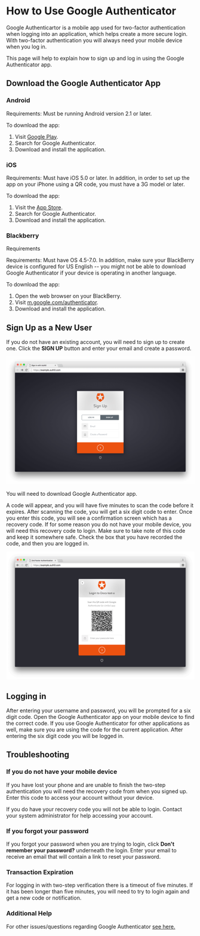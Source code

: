 # How to Use Google Authenticator

Google Authenticartor is a mobile app used for two-factor authentication when logging into an application, which helps create a more secure login.  With two-factor authentication you will always need your mobile device when you log in.

This page will help to explain how to sign up and log in using the Google Authenticator app.

## Download the Google Authenticator App

### Android 
Requirements: Must be running Android version 2.1 or later.

To download the app:

1. Visit [Google Play](https://play.google.com/store).
2. Search for Google Authenticator.
3. Download and install the application.

### iOS
Requirements: Must have iOS 5.0 or later. In addition, in order to set up the app on your iPhone using a QR code, you must have a 3G model or later.

To download the app:

1. Visit the [App Store](itunes.apple.com/AppStore).
2. Search for Google Authenticator.
3. Download and install the application.

### Blackberry

Requirements

Requirements: Must have OS 4.5-7.0. In addition, make sure your BlackBerry device is configured for US English -- you might not be able to download Google Authenticator if your device is operating in another language.

To download the app:

1. Open the web browser on your BlackBerry.
2. Visit [m.google.com/authenticator](m.google.com/authenticator).
3. Download and install the application.

## Sign Up as a New User

If you do not have an existing account, you will need to sign up to create one. Click the **SIGN UP** button and enter your email and create a password.

![](/media/articles/mfa/sign-up.png)

You will need to download Google Authenticator app.

A code will appear, and you will have five minutes to scan the code before it expires. After scanning the code, you will get a six digit code to enter. Once you enter this code, you will see a confirmation screen which has a recovery code. If for some reason you do not have your mobile device, you will need this recovery code to login. Make sure to take note of this code and keep it somewhere safe. Check the box that you have recorded the code, and then you are logged in.

![](/media/articles/mfa/google-code.png)

## Logging in

After entering your username and password, you will be prompted for a six digit code. Open the Google Authenticator app on your mobile device to find the correct code. If you use Google Authenticator for other applications as well, make sure you are using the code for the current application. After entering the six digit code you will be logged in.

## Troubleshooting

### If you do not have your mobile device

If you have lost your phone and are unable to finish the two-step authentication you will need the recovery code from when you signed up. Enter this code to access your account without your device.

If you do have your recovery code you will not be able to login. Contact your system administrator for help accessing your account.

### If you forgot your password

If you forgot your password when you are trying to login, click **Don't remember your password?** underneath the login. Enter your email to receive an email that will contain a link to reset your password.

### Transaction Expiration

For logging in with two-step verification there is a timeout of five minutes. If it has been longer than five minutes, you will need to try to login again and get a new code or notification. 

### Additional Help

For other issues/questions regarding Google Authenticator [see here.](https://support.google.com/accounts/answer/1066447) 
